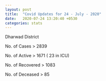 ```yaml
---
layout: post
title:  "Covid Updates for 24 - July - 2020"
date:   2020-07-24 13:20:40 +0530
categories: stats
---
```


Dharwad District

No. of Cases > 2839

No. of Active > 1671 ( 23 in ICU)

No. of Recovered > 1083

No. of Deceased > 85
